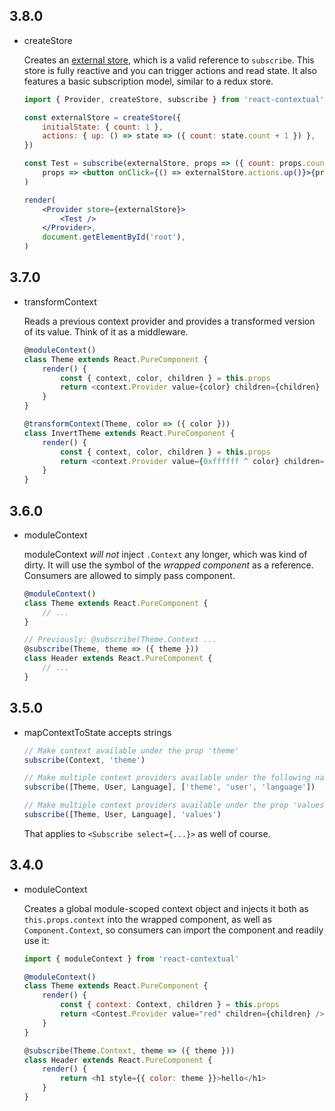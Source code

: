 ## 3.8.0

* createStore

    Creates an [external store](https://github.com/drcmda/react-contextual/blob/master/API.md#createstore), which is a valid reference to `subscribe`. This store is fully reactive and you can trigger actions and read state. It also features a basic subscription model, similar to a redux store.

    ```jsx
    import { Provider, createStore, subscribe } from 'react-contextual'

    const externalStore = createStore({
        initialState: { count: 1 },
        actions: { up: () => state => ({ count: state.count + 1 }) },
    })

    const Test = subscribe(externalStore, props => ({ count: props.count }))(
        props => <button onClick={() => externalStore.actions.up()}>{props.count}</button>,
    )

    render(
        <Provider store={externalStore}>
            <Test />
        </Provider>,
        document.getElementById('root'),
    )
    ```

## 3.7.0

* transformContext

    Reads a previous context provider and provides a transformed version of its value. Think of it as a middleware.

    ```js
    @moduleContext()
    class Theme extends React.PureComponent {
        render() {
            const { context, color, children } = this.props
            return <context.Provider value={color} children={children} />
        }
    }

    @transformContext(Theme, color => ({ color }))
    class InvertTheme extends React.PureComponent {
        render() {
            const { context, color, children } = this.props
            return <context.Provider value={0xffffff ^ color} children={children} />
        }
    }
    ```

## 3.6.0

* moduleContext

    moduleContext *will not* inject `.Context` any longer, which was kind of dirty. It will use the symbol of the *wrapped component* as a reference. Consumers are allowed to simply pass component.

    ```js
    @moduleContext()
    class Theme extends React.PureComponent {
        // ...
    }

    // Previously: @subscribe(Theme.Context ...
    @subscribe(Theme, theme => ({ theme }))
    class Header extends React.PureComponent {
        // ...
    }
    ```

## 3.5.0

* mapContextToState accepts strings

    ```js
    // Make context available under the prop 'theme'
    subscribe(Context, 'theme')

    // Make multiple context providers available under the following names in their respective order
    subscribe([Theme, User, Language], ['theme', 'user', 'language'])
    
    // Make multiple context providers available under the prop 'values'
    subscribe([Theme, User, Language], 'values')
    ```

    That applies to `<Subscribe select={...}>` as well of course.

## 3.4.0

* moduleContext

    Creates a global module-scoped context object and injects it both as `this.props.context` into the wrapped component, as well as `Component.Context`, so consumers can import the component and readily use it:

    ```js
    import { moduleContext } from 'react-contextual'

    @moduleContext()
    class Theme extends React.PureComponent {
        render() {
            const { context: Context, children } = this.props
            return <Contest.Provider value="red" children={children} />
        } 
    }

    @subscribe(Theme.Context, theme => ({ theme }))
    class Header extends React.PureComponent {
        render() {
            return <h1 style={{ color: theme }}>hello</h1>
        }
    }
    ```
